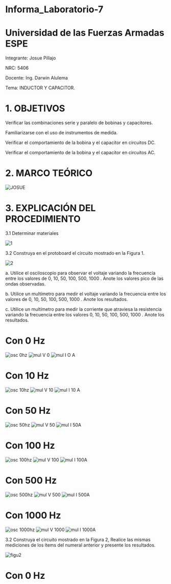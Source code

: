 # Informa_Laboratorio-7

# Universidad de las Fuerzas Armadas ESPE    
Integrante: Josue Pillajo

NRC: 5406

Docente: Ing. Darwin Alulema

Tema:  INDUCTOR Y CAPACITOR.

# 1. OBJETIVOS

Verificar las combinaciones serie y paralelo de bobinas y capacitores.

Familiarizarse con el uso de instrumentos de medida.

Verificar el comportamiento de la bobina y el capacitor en circuitos DC.

Verificar el comportamiento de la bobina y el capacitor en circuitos AC.

# 2. MARCO TEÓRICO

![JOSUE ](https://user-images.githubusercontent.com/84783236/131407787-b037c97e-a923-47b1-b10f-17472306f106.png)

# 3.  EXPLICACIÓN DEL PROCEDIMIENTO

3.1  Determinar materiales

![1](https://user-images.githubusercontent.com/84783236/131408810-d732cb75-240b-4bee-b772-76a56fa20e92.png)

3.2  Construya en el protoboard el circuito mostrado en la Figura 1.

![2](https://user-images.githubusercontent.com/84783236/131410296-b12a7422-2b54-49b5-864e-a254b7b122ab.png)

a. Utilice el osciloscopio para observar el voltaje  variando la frecuencia entre los valores de  0, 10, 50, 100, 500, 1000 . Anote los valores pico de las ondas observadas.

b. Utilice un multímetro para medir el voltaje  variando la frecuencia entre los valores de 0, 10, 50, 100, 500, 1000 . Anote los resultados.

c. Utilice un multímetro para medir la corriente que atraviesa la resistencia variando la  frecuencia entre los valores 0, 10, 50, 100, 500, 1000 . Anote los resultados.

#  Con 0 Hz

![osc 0hz](https://user-images.githubusercontent.com/84783236/131421259-75f1a5b7-77c8-4ef9-bea7-43270ec70554.png)
![mul V 0](https://user-images.githubusercontent.com/84783236/131421277-884c4504-85b2-4c26-8809-99527a7bbb7f.png)
![mul I  O A](https://user-images.githubusercontent.com/84783236/131421285-ec3511d4-c90e-44a7-bc5c-af721c304c7e.png)

# Con 10 Hz

![osc 10hz](https://user-images.githubusercontent.com/84783236/131421305-15eace61-31da-40d1-b2f3-a2cce390a605.png)
![mul V 10](https://user-images.githubusercontent.com/84783236/131421309-bf8c044e-67e5-47b3-b464-52ef43b8c2cb.png)
![mul I  10 A](https://user-images.githubusercontent.com/84783236/131421324-bcb39498-7579-43af-9eea-f10ec7aa2641.png)

# Con 50 Hz

![osc 50hz](https://user-images.githubusercontent.com/84783236/131421335-41c5af35-c550-4a90-875e-c6918491d096.png)
![mul V 50](https://user-images.githubusercontent.com/84783236/131421343-07dde19b-0370-4873-af1a-ab30a57852f1.png)
![mul I  50A](https://user-images.githubusercontent.com/84783236/131421354-bf6b9a53-277c-4098-ab94-0f4fc8779d25.png)

# Con 100 Hz

![osc 100hz](https://user-images.githubusercontent.com/84783236/131421372-f3b5f990-1411-4552-b154-49da0f7b400a.png)
![mul V 100](https://user-images.githubusercontent.com/84783236/131421379-504a378c-0416-462c-89e6-a96d5fb32d76.png)
![mul I  100A](https://user-images.githubusercontent.com/84783236/131421389-19163ec2-2011-454f-93ec-bc790c5fc722.png)

# Con 500 Hz

![osc 500hz](https://user-images.githubusercontent.com/84783236/131421404-b101028c-706a-46c0-aaef-373a8c80bb6f.png)
![mul V 500](https://user-images.githubusercontent.com/84783236/131421415-3d124056-2754-4a33-a1de-5d864c8225bc.png)
![mul I  500A](https://user-images.githubusercontent.com/84783236/131421430-1b7e258c-6927-4773-bb54-3c703305edde.png)

# Con 1000 Hz

![osc 1000hz](https://user-images.githubusercontent.com/84783236/131421452-2016d374-a2f1-4522-83c6-29b98876deae.png)
![mul V 1000](https://user-images.githubusercontent.com/84783236/131421457-9144030d-c228-4f49-b60a-4cb6a33a4d9a.png)
![mul I  1000A](https://user-images.githubusercontent.com/84783236/131421465-0cfbb917-b8e8-4d49-8a74-fe5667a62dff.png)

3.2  Construya el circuito mostrado en la Figura 2, Realice las mismas mediciones de los ítems del numeral anterior y presente los resultados.

![figu2](https://user-images.githubusercontent.com/84783236/131421613-8c9f06bc-9995-4f08-8a93-8819207c4e22.png)

# Con 0 Hz







